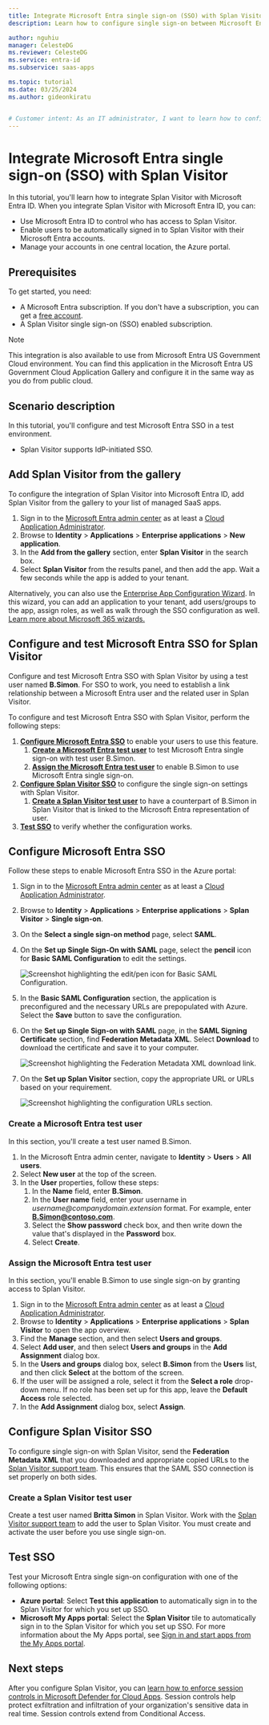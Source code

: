 ```yaml
---
title: Integrate Microsoft Entra single sign-on (SSO) with Splan Visitor
description: Learn how to configure single sign-on between Microsoft Entra ID and Splan Visitor.

author: nguhiu
manager: CelesteDG
ms.reviewer: CelesteDG
ms.service: entra-id
ms.subservice: saas-apps

ms.topic: tutorial
ms.date: 03/25/2024
ms.author: gideonkiratu


# Customer intent: As an IT administrator, I want to learn how to configure single sign-on between Microsoft Entra ID and Splan Visitor so that I can control who has access to Splan Visitor, enable automatic sign-in with Microsoft Entra accounts, and manage my accounts in one central location.
---
```


# Integrate Microsoft Entra single sign-on (SSO) with Splan Visitor

In this tutorial, you'll learn how to integrate Splan Visitor with Microsoft Entra ID. When you integrate Splan Visitor with Microsoft Entra ID, you can:

* Use Microsoft Entra ID to control who has access to Splan Visitor.
* Enable users to be automatically signed in to Splan Visitor with their Microsoft Entra accounts.
* Manage your accounts in one central location, the Azure portal.

## Prerequisites

To get started, you need:

* A Microsoft Entra subscription. If you don't have a subscription, you can get a [free account](https://azure.microsoft.com/free/).
* A Splan Visitor single sign-on (SSO) enabled subscription.

> [!NOTE]
> This integration is also available to use from Microsoft Entra US Government Cloud environment. You can find this application in the Microsoft Entra US Government Cloud Application Gallery and configure it in the same way as you do from public cloud.

## Scenario description

In this tutorial, you'll configure and test Microsoft Entra SSO in a test environment.

* Splan Visitor supports IdP-initiated SSO.

## Add Splan Visitor from the gallery

To configure the integration of Splan Visitor into Microsoft Entra ID, add Splan Visitor from the gallery to your list of managed SaaS apps.

1. Sign in to the [Microsoft Entra admin center](https://entra.microsoft.com) as at least a [Cloud Application Administrator](~/identity/role-based-access-control/permissions-reference.md#cloud-application-administrator).
1. Browse to **Identity** > **Applications** > **Enterprise applications** > **New application**.
1. In the **Add from the gallery** section, enter **Splan Visitor** in the search box.
1. Select **Splan Visitor** from the results panel, and then add the app. Wait a few seconds while the app is added to your tenant.

 Alternatively, you can also use the [Enterprise App Configuration Wizard](https://portal.office.com/AdminPortal/home?Q=Docs#/azureadappintegration). In this wizard, you can add an application to your tenant, add users/groups to the app, assign roles, as well as walk through the SSO configuration as well. [Learn more about Microsoft 365 wizards.](/microsoft-365/admin/misc/azure-ad-setup-guides)

<a name='configure-and-test-azure-ad-sso-for-splan-visitor'></a>

## Configure and test Microsoft Entra SSO for Splan Visitor

Configure and test Microsoft Entra SSO with Splan Visitor by using a test user named **B.Simon**. For SSO to work, you need to establish a link relationship between a Microsoft Entra user and the related user in Splan Visitor.

To configure and test Microsoft Entra SSO with Splan Visitor, perform the following steps:

1. **[Configure Microsoft Entra SSO](#configure-azure-ad-sso)** to enable your users to use this feature.
    1. **[Create a Microsoft Entra test user](#create-an-azure-ad-test-user)** to test Microsoft Entra single sign-on with test user B.Simon.
    1. **[Assign the Microsoft Entra test user](#assign-the-azure-ad-test-user)** to enable B.Simon to use Microsoft Entra single sign-on.
1. **[Configure Splan Visitor SSO](#configure-splan-visitor-sso)** to configure the single sign-on settings with Splan Visitor.
    1. **[Create a Splan Visitor test user](#create-a-splan-visitor-test-user)** to have a counterpart of B.Simon in Splan Visitor that is linked to the Microsoft Entra representation of user.
1. **[Test SSO](#test-sso)** to verify whether the configuration works.

<a name='configure-azure-ad-sso'></a>

## Configure Microsoft Entra SSO

Follow these steps to enable Microsoft Entra SSO in the Azure portal:

1. Sign in to the [Microsoft Entra admin center](https://entra.microsoft.com) as at least a [Cloud Application Administrator](~/identity/role-based-access-control/permissions-reference.md#cloud-application-administrator).
1. Browse to **Identity** > **Applications** > **Enterprise applications** > **Splan Visitor** > **Single sign-on**.
1. On the **Select a single sign-on method** page, select **SAML**.
1. On the **Set up Single Sign-On with SAML** page, select the **pencil** icon for **Basic SAML Configuration** to edit the settings.

   ![Screenshot highlighting the edit/pen icon for Basic SAML Configuration.](common/edit-urls.png)

1. In the **Basic SAML Configuration** section, the application is preconfigured and the necessary URLs are prepopulated with Azure. Select the **Save** button to save the configuration.

1. On the **Set up Single Sign-on with SAML** page, in the **SAML Signing Certificate** section, find **Federation Metadata XML**. Select **Download** to download the certificate and save it to your computer.

	![Screenshot highlighting the Federation Metadata XML download link.](common/metadataxml.png)

1. On the **Set up Splan Visitor** section, copy the appropriate URL or URLs based on your requirement.

	![Screenshot highlighting the configuration URLs section.](common/copy-configuration-urls.png)

<a name='create-an-azure-ad-test-user'></a>

### Create a Microsoft Entra test user

In this section, you'll create a test user named B.Simon.

1. In the Microsoft Entra admin center, navigate to **Identity** > **Users** > **All users**.
1. Select **New user** at the top of the screen.
1. In the **User** properties, follow these steps:
   1. In the **Name** field, enter **B.Simon**.  
   1. In the **User name** field, enter your username in _username@companydomain.extension_ format. For example, enter **B.Simon@contoso.com**.
   1. Select the **Show password** check box, and then write down the value that's displayed in the **Password** box.
   1. Select **Create**.

<a name='assign-the-azure-ad-test-user'></a>

### Assign the Microsoft Entra test user

In this section, you'll enable B.Simon to use single sign-on by granting access to Splan Visitor.

1. Sign in to the [Microsoft Entra admin center](https://entra.microsoft.com) as at least a [Cloud Application Administrator](~/identity/role-based-access-control/permissions-reference.md#cloud-application-administrator).
1. Browse to **Identity** > **Applications** > **Enterprise applications** > **Splan Visitor** to open the app overview.
1. Find the **Manage** section, and then select **Users and groups**.
1. Select **Add user**, and then select **Users and groups** in the **Add Assignment** dialog box.
1. In the **Users and groups** dialog box, select **B.Simon** from the **Users** list, and then click **Select** at the bottom of the screen.
1. If the user will be assigned a role, select it from the **Select a role** drop-down menu. If no role has been set up for this app, leave the **Default Access** role selected.
1. In the **Add Assignment** dialog box, select **Assign**.

## Configure Splan Visitor SSO

To configure single sign-on with Splan Visitor, send the **Federation Metadata XML** that you downloaded and appropriate copied URLs to the [Splan Visitor support team](mailto:support@splan.com). This ensures that the SAML SSO connection is set properly on both sides.

### Create a Splan Visitor test user

Create a test user named **Britta Simon** in Splan Visitor. Work with the [Splan Visitor support team](mailto:support@splan.com) to add the user to Splan Visitor. You must create and activate the user before you use single sign-on.

## Test SSO

Test your Microsoft Entra single sign-on configuration with one of the following options:

* **Azure portal**: Select **Test this application** to automatically sign in to the Splan Visitor for which you set up SSO.
* **Microsoft My Apps portal**: Select the **Splan Visitor** tile to automatically sign in to the Splan Visitor for which you set up SSO. For more information about the My Apps portal, see [Sign in and start apps from the My Apps portal](https://support.microsoft.com/account-billing/sign-in-and-start-apps-from-the-my-apps-portal-2f3b1bae-0e5a-4a86-a33e-876fbd2a4510).

## Next steps

After you configure Splan Visitor, you can [learn how to enforce session controls in Microsoft Defender for Cloud Apps](/cloud-app-security/proxy-deployment-any-app). Session controls help protect exfiltration and infiltration of your organization's sensitive data in real time. Session controls extend from Conditional Access.
